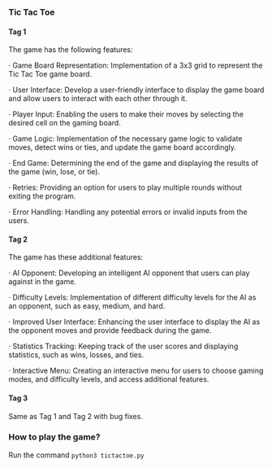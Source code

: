### Tic Tac Toe

#### Tag 1

The game has the following features:

· Game Board Representation: Implementation of a 3x3 grid to represent the Tic Tac Toe game board.

· User Interface: Develop a user-friendly interface to display the game board and allow users to interact with each other through it.

· Player Input: Enabling the users to make their moves by selecting the desired cell on the gaming board.

· Game Logic: Implementation of the necessary game logic to validate moves, detect wins or ties, and update the game board accordingly.

· End Game: Determining the end of the game and displaying the results of the game (win, lose, or tie).

· Retries: Providing an option for users to play multiple rounds without exiting the program.

· Error Handling: Handling any potential errors or invalid inputs from the users.

#### Tag 2

The game has these additional features:

· AI Opponent: Developing an intelligent AI opponent that users can play against in the game.

· Difficulty Levels: Implementation of different difficulty levels for the AI as an opponent, such as easy, medium, and hard.

· Improved User Interface: Enhancing the user interface to display the AI as the opponent moves and provide feedback during the game.

· Statistics Tracking: Keeping track of the user scores and displaying statistics, such as wins, losses, and ties.

· Interactive Menu: Creating an interactive menu for users to choose gaming modes, and difficulty levels, and access additional features.

#### Tag 3

Same as Tag 1 and Tag 2 with bug fixes.

### How to play the game?

Run the command `python3 tictactoe.py`
